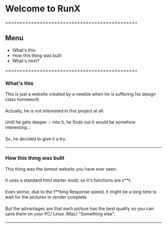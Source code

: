 # Welcome to RunX

==============================================

## Menu
* What's this
* How this thing was bulit
* What's next?

==============================================

### What's this

This is just a website created by a newbie when he is suffering his design class homework.
####
Actually, he is not interested in this project at all.
####
Until he gets deeper ♂ into it, he finds out it would be somehow interesting...
####
So, he decided to give it a try.
####

**********************************************

### How this thing was bulit

This thing was the lamest website you have ever seen.
####
It uses a standard html starter mold, so it's functions are s**t.
####
Even worse, due to the f**king Response speed, it might be a long time to wait for the pictures to render complete.
####
But the advantages are that each picture has the best quality so you can save them on your PC/ Linux /Mac/ "Something else".
####

**********************************************
